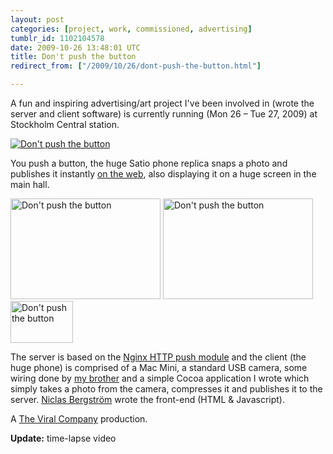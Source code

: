 ```yaml
---
layout: post
categories: [project, work, commissioned, advertising]
tumblr_id: 1102104578  
date: 2009-10-26 13:48:01 UTC
title: Don't push the button
redirect_from: ["/2009/10/26/dont-push-the-button.html"]

---
```


A fun and inspiring advertising/art project I've been involved in (wrote the server and client software) is currently running (Mon 26 – Tue 27, 2009) at Stockholm Central station.

<a href="http://www.flickr.com/photos/rsms/4046717256/" title="Don't push the button by Rsms, on Flickr"><img src="//farm3.static.flickr.com/2445/4046717256_09dc6405c9_b.jpg" alt="Don't push the button" /></a>

You push a button, the huge Satio phone replica snaps a photo and publishes it instantly [on the web](http://tre.se/templates/FullSizePage.aspx?id=39296), also displaying it on a huge screen in the main hall.

<a href="http://www.flickr.com/photos/rsms/4045973759/" title="Don't push the button by Rsms, on Flickr"><img src="//farm4.static.flickr.com/3531/4045973759_e51a39114d_m.jpg" width="240" height="161" alt="Don't push the button" /></a> <a href="http://www.flickr.com/photos/rsms/4045973419/" title="Don't push the button by Rsms, on Flickr"><img src="//farm3.static.flickr.com/2707/4045973419_997ac30942_m.jpg" width="240" height="161" alt="Don't push the button" /></a> <a href="http://www.flickr.com/photos/rsms/4046716908/" title="Don't push the button by Rsms, on Flickr"><img src="//farm4.static.flickr.com/3480/4046716908_39b70f1a4b_t.jpg" width="100" height="67" alt="Don't push the button" /></a>

The server is based on the [Nginx HTTP push module](http://rsms.me/2009/10/01/comethttp-push-with-nginx.html) and the client (the huge phone) is comprised of a Mac Mini, a standard USB camera, some wiring done by [my brother](http://andreasfabbe.se/) and a simple Cocoa application I wrote which simply takes a photo from the camera, compresses it and publishes it to the server. [Niclas Bergström](http://loveniclas.com/) wrote the front-end (HTML & Javascript).

A [The Viral Company](http://theviralcompany.com/) production.

<!--more-->

**Update:** time-lapse video

<object width="600" height="331"><param name="allowfullscreen" value="true" /><param name="allowscriptaccess" value="always" /><param name="movie" value="http://vimeo.com/moogaloop.swf?clip_id=7312939&amp;server=vimeo.com&amp;show_title=1&amp;show_byline=0&amp;show_portrait=0&amp;color=fafc79&amp;fullscreen=1" /><embed src="//vimeo.com/moogaloop.swf?clip_id=7312939&amp;server=vimeo.com&amp;show_title=1&amp;show_byline=0&amp;show_portrait=0&amp;color=fafc79&amp;fullscreen=1" type="application/x-shockwave-flash" allowfullscreen="true" allowscriptaccess="always" width="600" height="331"></embed></object>
